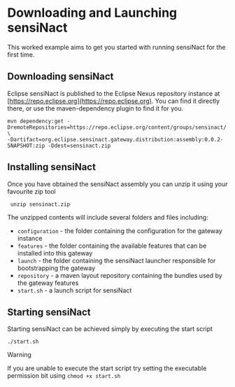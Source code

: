 # Downloading and Launching sensiNact

This worked example aims to get you started with running sensiNact for the first time.

## Downloading sensiNact

Eclipse sensiNact is published to the Eclipse Nexus repository instance at [https://repo.eclipse.org](https://repo.eclipse.org). You can find it directly there, or use the maven-dependency plugin to find it for you.

    mvn dependency:get -DremoteRepositories=https://repo.eclipse.org/content/groups/sensinact/ \
    -Dartifact=org.eclipse.sensinact.gateway.distribution:assembly:0.0.2-SNAPSHOT:zip -Ddest=sensinact.zip

## Installing sensiNact

Once you have obtained the sensiNact assembly you can unzip it using your favourite zip tool
 
     unzip sensinact.zip

The unzipped contents will include several folders and files including:

* `configuration` - the folder containing the configuration for the gateway instance
* `features` - the folder containing the available features that can be installed into this gateway
* `launch` - the folder containing the sensiNact launcher responsible for bootstrapping the gateway
* `repository` - a maven layout repository containing the bundles used by the gateway features
* `start.sh` - a launch script for sensiNact
 
## Starting sensiNact

Starting sensiNact can be achieved simply by executing the start script

    ./start.sh

> [!WARNING]
> If you are unable to execute the start script try setting the executable permission bit using `chmod +x start.sh`